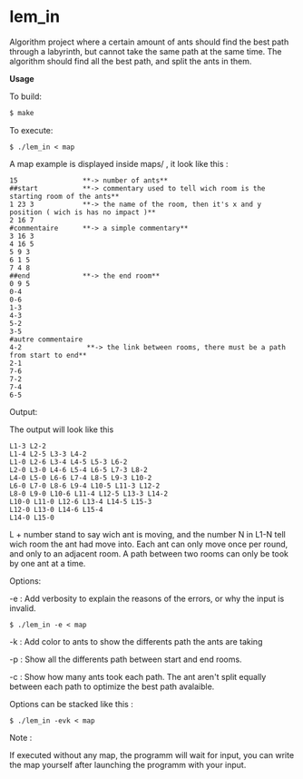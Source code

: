 # lem_in
Algorithm project where a certain amount of ants should find the best path through a labyrinth, but cannot take the same path at the same time. The algorithm should find all the best path, and split the ants in them.

**Usage**

To build:

```bash
$ make
```

To execute:

```
$ ./lem_in < map
```

A map example is displayed inside maps/ , it look like this :

```
15                **-> number of ants**
##start           **-> commentary used to tell wich room is the starting room of the ants**
1 23 3            **-> the name of the room, then it's x and y position ( wich is has no impact )**
2 16 7
#commentaire      **-> a simple commentary**
3 16 3
4 16 5
5 9 3
6 1 5
7 4 8
##end             **-> the end room**
0 9 5
0-4
0-6
1-3
4-3
5-2
3-5
#autre commentaire
4-2                **-> the link between rooms, there must be a path from start to end**
2-1
7-6
7-2
7-4
6-5
```

Output:

The output will look like this

```
L1-3 L2-2
L1-4 L2-5 L3-3 L4-2
L1-0 L2-6 L3-4 L4-5 L5-3 L6-2
L2-0 L3-0 L4-6 L5-4 L6-5 L7-3 L8-2
L4-0 L5-0 L6-6 L7-4 L8-5 L9-3 L10-2
L6-0 L7-0 L8-6 L9-4 L10-5 L11-3 L12-2
L8-0 L9-0 L10-6 L11-4 L12-5 L13-3 L14-2
L10-0 L11-0 L12-6 L13-4 L14-5 L15-3
L12-0 L13-0 L14-6 L15-4
L14-0 L15-0
```

L + number stand to say wich ant is moving, and the number N in L1-N tell wich room the ant had move into.
Each ant can only move once per round, and only to an adjacent room.
A path between two rooms can only be took by one ant at a time.

Options:

-e : Add verbosity to explain the reasons of the errors, or why the input is invalid.

```
$ ./lem_in -e < map
```

-k : Add color to ants to show the differents path the ants are taking

-p : Show all the differents path between start and end rooms.

-c : Show how many ants took each path. The ant aren't split equally between each path to optimize the best path avalaible.

Options can be stacked like this : 
```
$ ./lem_in -evk < map 
```
Note :

If executed without any map, the programm will wait for input, you can write the map yourself after launching the programm with your input.
 
 
